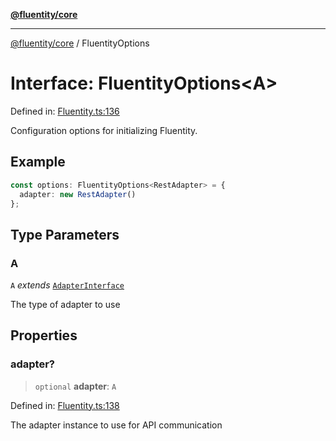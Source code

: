 [**@fluentity/core**](../README.md)

***

[@fluentity/core](../globals.md) / FluentityOptions

# Interface: FluentityOptions\<A\>

Defined in: [Fluentity.ts:136](https://github.com/cedricpierre/fluentity-core/blob/3fe6c86a18154ac4efbce09906962ec5c54c4879/src/Fluentity.ts#L136)

Configuration options for initializing Fluentity.

## Example

```typescript
const options: FluentityOptions<RestAdapter> = {
  adapter: new RestAdapter()
};
```

## Type Parameters

### A

`A` *extends* [`AdapterInterface`](AdapterInterface.md)

The type of adapter to use

## Properties

### adapter?

> `optional` **adapter**: `A`

Defined in: [Fluentity.ts:138](https://github.com/cedricpierre/fluentity-core/blob/3fe6c86a18154ac4efbce09906962ec5c54c4879/src/Fluentity.ts#L138)

The adapter instance to use for API communication
